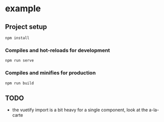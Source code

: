 # example

## Project setup
```
npm install
```

### Compiles and hot-reloads for development
```
npm run serve
```

### Compiles and minifies for production
```
npm run build
```

## TODO
- the vuetify import is a bit heavy for a single component, look at the a-la-carte
